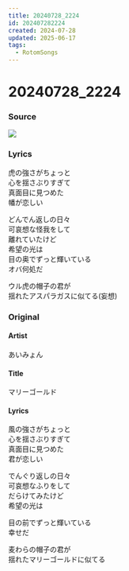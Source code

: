 ```yaml
---
title: 20240728_2224
id: 202407282224
created: 2024-07-28
updated: 2025-06-17
tags:
  - RotomSongs
---
```

# 20240728_2224

### Source

![](https://x.com/Starlystrongest/status/1817551815980061130)

### Lyrics

虎の強さがちょっと  
心を揺さぶりすぎて  
真面目に見つめた  
幡が恋しい  

どんでん返しの日々  
可哀想な怪我をして  
離れていたけど  
希望の光は  
目の奥でずっと輝いている  
オバ何処だ  

ウル虎の帽子の君が  
揺れたアスパラガスに似てる(妄想)  

### Original

#### Artist

あいみょん

#### Title

マリーゴールド

#### Lyrics

風の強さがちょっと  
心を揺さぶりすぎて  
真面目に見つめた  
君が恋しい  
  
でんぐり返しの日々  
可哀想なふりをして  
だらけてみたけど  
希望の光は  
  
目の前でずっと輝いている  
幸せだ  
  
麦わらの帽子の君が  
揺れたマリーゴールドに似てる  

